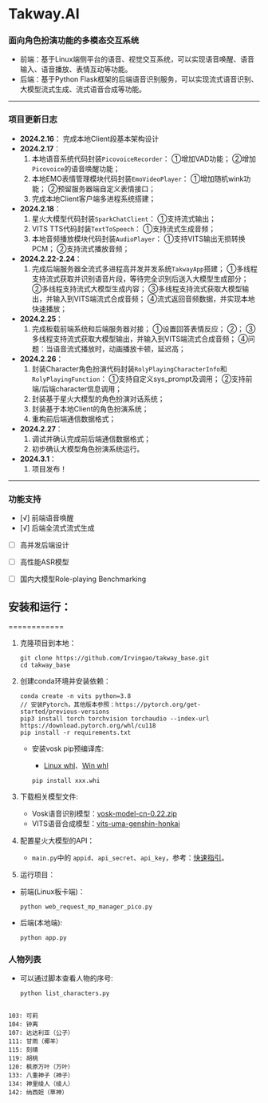 Takway.AI
======

### 面向角色扮演功能的多模态交互系统

- 前端：基于Linux端侧平台的语音、视觉交互系统，可以实现语音唤醒、语音输入、语音播放、表情互动等功能。
- 后端：基于Python Flask框架的后端语音识别服务，可以实现流式语音识别、大模型流式生成、流式语音合成等功能。

---

### 项目更新日志

- **2024.2.16**：
 完成本地Client段基本架构设计
- **2024.2.17**：
   1. 本地语音系统代码封装`PicovoiceRecorder`：
  ①增加VAD功能；
  ②增加`Picovoice`的语音唤醒功能；
   2. 本地EMO表情管理模块代码封装`EmoVideoPlayer`：
  ①增加随机wink功能；
  ②预留服务器端自定义表情接口；
   3. 完成本地Client客户端多进程系统搭建；
- **2024.2.18**：
   1. 星火大模型代码封装`SparkChatClient`：
  ①支持流式输出；
   2. VITS TTS代码封装`TextToSpeech`：
  ①支持流式生成音频；
   3. 本地音频播放模块代码封装`AudioPlayer`：
  ①支持VITS输出无损转换PCM；
  ②支持流式播放音频；
- **2024.2.22-2.24**：
   1. 完成后端服务器全流式多进程高并发并发系统`TakwayApp`搭建；
  ①多线程支持流式获取并识别语音片段，等待完全识别后送入大模型生成部分；
  ②多线程支持流式大模型生成内容；
  ③多线程支持流式获取大模型输出，并输入到VITS端流式合成音频；
  ④流式返回音频数据，并实现本地快速播放；
- **2024.2.25**：
   1. 完成板载前端系统和后端服务器对接；
  ①设置回答表情反应；
  ②；
  ③多线程支持流式获取大模型输出，并输入到VITS端流式合成音频；
  ④问题：当语音流式播放时，动画播放卡顿，延迟高；
- **2024.2.26**：
   1. 封装Character角色扮演代码封装`RolyPlayingCharacterInfo`和`RolyPlayingFunction`：
  ①支持自定义sys_prompt及调用；
  ②支持前端/后端character信息调用；
    2. 封装基于星火大模型的角色扮演对话系统；
    3. 封装基于本地Client的角色扮演系统；
    4. 重构前后端通信数据格式；
- **2024.2.27**：
   1. 调试并确认完成前后端通信数据格式；
   2. 初步确认大模型角色扮演系统运行。
- **2024.3.1**：
   1. 项目发布！
---

### 功能支持
- [√] 前端语音唤醒
- [√] 后端全流式流式生成
- [ ] 高并发后端设计
- [ ] 高性能ASR模型
- [ ] 国内大模型Role-playing Benchmarking


## 安装和运行：
============

1. 克隆项目到本地：

   ```
   git clone https://github.com/Irvingao/takway_base.git
   cd takway_base
   ```
2. 创建conda环境并安装依赖：

   ```
   conda create -n vits python=3.8
   // 安装Pytorch，其他版本参照：https://pytorch.org/get-started/previous-versions
   pip3 install torch torchvision torchaudio --index-url https://download.pytorch.org/whl/cu118 
   pip install -r requirements.txt
   ```

   - 安装vosk pip预编译库:

     - [Linux whl](https://github.com/alphacep/vosk-api/releases/download/v0.3.45/vosk-0.3.45-py3-none-linux_x86_64.whl)、[Win whl](https://github.com/alphacep/vosk-api/releases/download/v0.3.45/vosk-0.3.45-py3-none-win_amd64.whl)

     ```
     pip install xxx.whi
     ```
3. 下载相关模型文件:

   - Vosk语音识别模型：[vosk-model-cn-0.22.zip](https://alphacephei.com/vosk/models/vosk-model-cn-0.22.zip)
   - VITS语音合成模型：[vits-uma-genshin-honkai](https://huggingface.co/spaces/zomehwh/vits-uma-genshin-honkai/tree/main)
4. 配置星火大模型的API：

   - `main.py`中的 `appid`、`api_secret`、`api_key`，参考：[快速指引](https://www.xfyun.cn/doc/platform/quickguide.html#%E7%AC%AC%E4%B8%80%E6%AD%A5-%E6%B3%A8%E5%86%8C%E6%88%90%E4%B8%BA%E5%BC%80%E5%8F%91%E8%80%85)。
5. 运行项目：

- 前端(Linux板卡端)：
   ```
   python web_request_mp_manager_pico.py
   ```
- 后端(本地端):
   ```
   python app.py
   ```



### 人物列表

- 可以通过脚本查看人物的序号:
  ```
  python list_characters.py
  ```

```

103: 可莉
104: 钟离
107: 达达利亚（公子）
111: 甘雨（椰羊）
115: 刻晴
119: 胡桃
120: 枫原万叶（万叶）
133: 八重神子（神子）
134: 神里绫人（绫人）
142: 纳西妲（草神）
```
